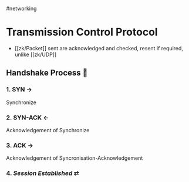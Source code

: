 #networking
# Transmission Control Protocol

- [[zk/Packet]] sent are acknowledged and checked, resent if required, unlike [[zk/UDP]]
 
## Handshake Process 🤝
### 1. SYN $\rightarrow$
Synchronize

### 2. SYN-ACK $\leftarrow$
Acknowledgement of Synchronize

### 3. ACK $\rightarrow$
Acknowledgement of Syncronisation-Acknowledgement

### 4. *Session Established* $\rightleftarrows$